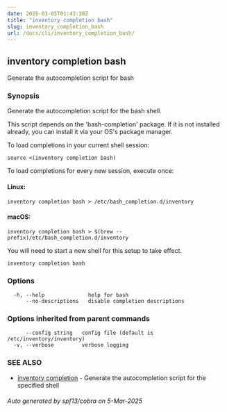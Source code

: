 ```yaml
---
date: 2025-03-05T01:43:38Z
title: "inventory completion bash"
slug: inventory_completion_bash
url: /docs/cli/inventory_completion_bash/
---
```

## inventory completion bash

Generate the autocompletion script for bash

### Synopsis

Generate the autocompletion script for the bash shell.

This script depends on the 'bash-completion' package.
If it is not installed already, you can install it via your OS's package manager.

To load completions in your current shell session:

	source <(inventory completion bash)

To load completions for every new session, execute once:

#### Linux:

	inventory completion bash > /etc/bash_completion.d/inventory

#### macOS:

	inventory completion bash > $(brew --prefix)/etc/bash_completion.d/inventory

You will need to start a new shell for this setup to take effect.


```
inventory completion bash
```

### Options

```
  -h, --help              help for bash
      --no-descriptions   disable completion descriptions
```

### Options inherited from parent commands

```
      --config string   config file (default is /etc/inventory/inventory)
  -v, --verbose         verbose logging
```

### SEE ALSO

* [inventory completion](/docs/cli/inventory_completion/)	 - Generate the autocompletion script for the specified shell

###### Auto generated by spf13/cobra on 5-Mar-2025
